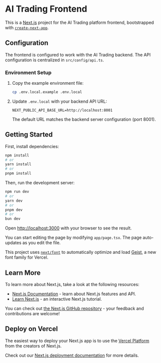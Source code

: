 # AI Trading Frontend

This is a [Next.js](https://nextjs.org) project for the AI Trading platform frontend, bootstrapped with [`create-next-app`](https://nextjs.org/docs/app/api-reference/cli/create-next-app).

## Configuration

The frontend is configured to work with the AI Trading backend. The API configuration is centralized in `src/config/api.ts`.

### Environment Setup

1. Copy the example environment file:
   ```bash
   cp .env.local.example .env.local
   ```

2. Update `.env.local` with your backend API URL:
   ```
   NEXT_PUBLIC_API_BASE_URL=http://localhost:8001
   ```
   
   The default URL matches the backend server configuration (port 8001).

## Getting Started

First, install dependencies:

```bash
npm install
# or
yarn install
# or
pnpm install
```

Then, run the development server:

```bash
npm run dev
# or
yarn dev
# or
pnpm dev
# or
bun dev
```

Open [http://localhost:3000](http://localhost:3000) with your browser to see the result.

You can start editing the page by modifying `app/page.tsx`. The page auto-updates as you edit the file.

This project uses [`next/font`](https://nextjs.org/docs/app/building-your-application/optimizing/fonts) to automatically optimize and load [Geist](https://vercel.com/font), a new font family for Vercel.

## Learn More

To learn more about Next.js, take a look at the following resources:

- [Next.js Documentation](https://nextjs.org/docs) - learn about Next.js features and API.
- [Learn Next.js](https://nextjs.org/learn) - an interactive Next.js tutorial.

You can check out [the Next.js GitHub repository](https://github.com/vercel/next.js) - your feedback and contributions are welcome!

## Deploy on Vercel

The easiest way to deploy your Next.js app is to use the [Vercel Platform](https://vercel.com/new?utm_medium=default-template&filter=next.js&utm_source=create-next-app&utm_campaign=create-next-app-readme) from the creators of Next.js.

Check out our [Next.js deployment documentation](https://nextjs.org/docs/app/building-your-application/deploying) for more details.
